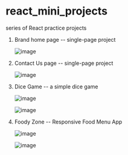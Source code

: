 # react_mini_projects
series of React practice projects

1. Brand home page
   -- single-page project
   
      ![image](https://github.com/VaishnavyMenon/react_mini_projects/assets/74608354/0a1b6373-d841-408b-b96e-5ba3bf50552c)


2. Contact Us page
   -- single-page project

   ![image](https://github.com/VaishnavyMenon/react_mini_projects/assets/74608354/2ba96fd4-60d8-45e0-b115-2913d3c8dcae)


3. Dice Game
   -- a simple dice game

   ![image](https://github.com/VaishnavyMenon/react_mini_projects/assets/74608354/56667059-048c-40ac-ae67-e9c778107c9e)

   ![image](https://github.com/VaishnavyMenon/react_mini_projects/assets/74608354/ae1ead95-6a5f-4adc-95eb-a59009d45cf2)


4. Foody Zone
   -- Responsive Food Menu App

   ![image](https://github.com/VaishnavyMenon/react_mini_projects/assets/74608354/6f449958-9827-467a-acce-fcf881f78e87)

   ![image](https://github.com/VaishnavyMenon/react_mini_projects/assets/74608354/aac943e2-61d1-4c4c-844e-a7089e58ff6e)


